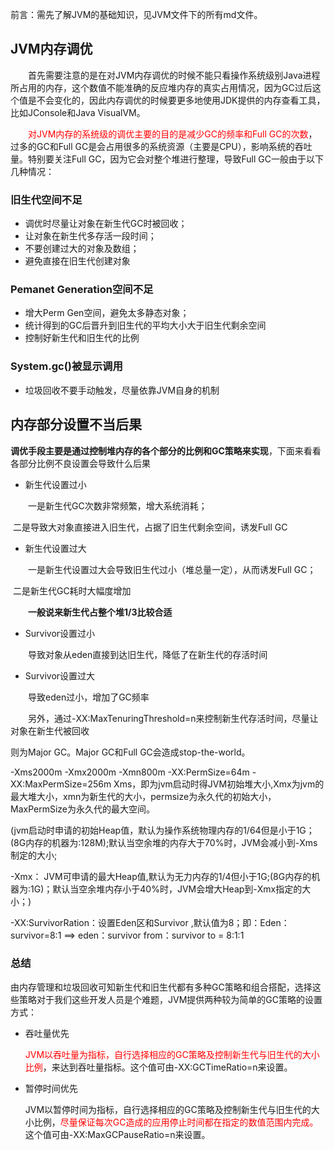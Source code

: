 前言：需先了解JVM的基础知识，见JVM文件下的所有md文件。

## JVM内存调优

  首先需要注意的是在对JVM内存调优的时候不能只看操作系统级别Java进程所占用的内存，这个数值不能准确的反应堆内存的真实占用情况，因为GC过后这个值是不会变化的，因此内存调优的时候要更多地使用JDK提供的内存查看工具，比如JConsole和Java VisualVM。

  <font color=red>对JVM内存的系统级的调优主要的目的是减少GC的频率和Full GC的次数</font>，过多的GC和Full GC是会占用很多的系统资源（主要是CPU），影响系统的吞吐量。特别要关注Full GC，因为它会对整个堆进行整理，导致Full GC一般由于以下几种情况：

### 旧生代空间不足

* 调优时尽量让对象在新生代GC时被回收；
* 让对象在新生代多存活一段时间；
* 不要创建过大的对象及数组；
* 避免直接在旧生代创建对象

### Pemanet Generation空间不足

* 增大Perm Gen空间，避免太多静态对象；
* 统计得到的GC后晋升到旧生代的平均大小大于旧生代剩余空间
* 控制好新生代和旧生代的比例

### System.gc()被显示调用

* 垃圾回收不要手动触发，尽量依靠JVM自身的机制

## 内存部分设置不当后果

**调优手段主要是通过控制堆内存的各个部分的比例和GC策略来实现**，下面来看看各部分比例不良设置会导致什么后果

* 新生代设置过小

  一是新生代GC次数非常频繁，增大系统消耗；

​	二是导致大对象直接进入旧生代，占据了旧生代剩余空间，诱发Full GC

* 新生代设置过大

  一是新生代设置过大会导致旧生代过小（堆总量一定），从而诱发Full GC；

​	二是新生代GC耗时大幅度增加

  **一般说来新生代占整个堆1/3比较合适**

* Survivor设置过小

  导致对象从eden直接到达旧生代，降低了在新生代的存活时间

* Survivor设置过大

  导致eden过小，增加了GC频率

  另外，通过-XX:MaxTenuringThreshold=n来控制新生代存活时间，尽量让对象在新生代被回收

则为Major GC。Major GC和Full GC会造成stop-the-world。

-Xms2000m -Xmx2000m -Xmn800m -XX:PermSize=64m -XX:MaxPermSize=256m
Xms，即为jvm启动时得JVM初始堆大小,Xmx为jvm的最大堆大小，xmn为新生代的大小，permsize为永久代的初始大小，MaxPermSize为永久代的最大空间。

(jvm启动时申请的初始Heap值，默认为操作系统物理内存的1/64但是小于1G；(8G内存的机器为:128M);默认当空余堆的内存大于70%时，JVM会减小到-Xms制定的大小;

-Xmx： JVM可申请的最大Heap值,默认为无力内存的1/4但小于1G;(8G内存的机器为:1G)；默认当空余堆内存小于40%时，JVM会增大Heap到-Xmx指定的大小；)

-XX:SurvivorRation：设置Eden区和Survivor ,默认值为8；即：Eden：survivor=8:1 ==> eden：survivor from：survivor to = 8:1:1

### 总结

由内存管理和垃圾回收可知新生代和旧生代都有多种GC策略和组合搭配，选择这些策略对于我们这些开发人员是个难题，JVM提供两种较为简单的GC策略的设置方式：

* 吞吐量优先

  <font color=red>JVM以吞吐量为指标，自行选择相应的GC策略及控制新生代与旧生代的大小比例</font>，来达到吞吐量指标。这个值可由-XX:GCTimeRatio=n来设置。

* 暂停时间优先

  JVM以暂停时间为指标，自行选择相应的GC策略及控制新生代与旧生代的大小比例，<font color=red>尽量保证每次GC造成的应用停止时间都在指定的数值范围内完成。</font>这个值可由-XX:MaxGCPauseRatio=n来设置。

